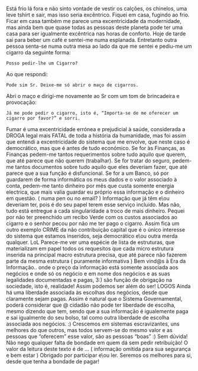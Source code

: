 Está frio lá fora e não sinto vontade de vestir os calções, os chinelos, uma leve tshirt e sair, mas isso seria excêntrico. Fiquei em casa, fugindo ao frio. Ficar em casa também me parece uma excentricidade da modernidade, mas ainda bem que quase todas as pessoas deste planeta pode ter uma casa para ser igualmente excêntrica nas horas de conforto. 
Hoje de tarde sai para beber um café e sentei-me numa esplanada. Entretanto outra pessoa senta-se numa outra mesa ao lado da que me sentei e pediu-me um cigarro da seguinte forma: 

    Posso pedir-lhe um Cigarro?

Ao que respondi: 

    Pode sim Sr. Deixe-me só abrir o maço de cigarros. 

Abri o maço e dirigi-me novamente ao Sr com um tom de brincadeira e provocação: 

    Já me pode pedir o cigarro, isto é, “Importa-se de me oferecer um cigarro por favor?” e sorri.

Fumar é uma excentricidade errónea e prejudicial à saúde, considerada a DROGA legal mais FATAL de toda a história da humanidade, mas foi assim que entendi a excentricidade do sistema que me envolve, que neste caso é democrático, mas que é antes de tudo económico. 
Se for às Finanças, as Finanças pedem-me tantos requerimentos sobre tudo aquilo que querem, que até parece que não querem (trabalhar). Se for tratar do seguro, pedem-me tantos documentos sobre tudo aquilo que eles deveriam fazer, que até parece que a sua função é disfuncional. Se for a um Banco, só por guardarem de forma informática os meus dados e o valor associado à conta, pedem-me tanto dinheiro por mês que custa somente energia electrica, que mais valia guardar eu próprio essa informação e o dinheiro em questão. ( numa pen ou no email? ) Informação que já têm e\ou deveriam ter, pois é do seu papel terem esse serviço incluido. Mas não, tudo está entregue a cada singularidade a troco de mais dinheiro. 
Pequei por não ter preenchido um recibo Verde com os custos associados ao cigarro e o senhor pecou por não me ter pago o cigarro. Assim fica um outro exemplo CRIME da não contribuição capital que é o único interesse do sistema que estamos inseridos, seja democrático e\ou outra merda qualquer. LoL 
Parece-me ver uma espécie de lista de estruturas, que materializam em papel todos os requesitos que cada micro estrutura inserida na principal macro estrutura precisa, que até parece não fazerem parte da mesma estrutura ( puramente informativa ) 
Bem vind@s à Era da Informação.. onde o preço da informação está somente associada aos negócios e onde só os negócio e em nome dos negócios e as suas legalidades documentadas e pagas, 3:) são função de obrigação na sociedade, isto é, realidade!
Assim podemos ser além do ser!  LOGOS 
Ainda há uma liberdade associada às escolhas dos negócios, desde que claramente sejam pagas. Assim é natural que o Sistema Governamental, poderá considerar que @ cidadão não pode ter liberdade de escolha, mesmo dizendo que tem, sendo que a sua informação é igualemente paga e sai igualmente do seu bolso, tal como outra liberdade de escolha associada aos negócios. :) 
Crescemos em sistemas escravizantes, uns melhores do que outros, mas todos servem-se do mesmo valor e as pessoas que “oferecem” esse valor, são as pessoas “boas” :) 
Sem dúvida! Não nego qualquer falta de bondade em quem dá sem pedir retribuíção! 
O valor da leitura deste texto é de ... ( informação omitida para sua segurança e bem estar ) 
Obrigado por participar e\ou ler. 
Seremos os melhores para si, desde que tenha a bondade de pagar!